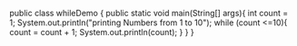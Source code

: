 public class whileDemo {
public static void main(String[] args){
int count = 1;
System.out.println("printing Numbers from 1 to 10");
while (count <=10){
count = count + 1;
System.out.println(count);
}
}
}
